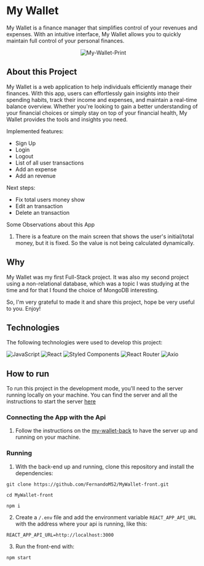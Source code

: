 # My Wallet

My Wallet is a finance manager that simplifies control of your revenues and expenses. With an intuitive interface, My Wallet allows you to quickly maintain full control of your personal finances.

<div style="backgroundcolor:black" align="center">
  
![My-Wallet-Print](https://github.com/FernandoM52/MyWallet-front/assets/81760656/1d403b29-7b2b-408e-8747-04136680f7ac)
</div>

## About this Project

My Wallet is a web application to help individuals efficiently manage their finances. With this app, users can effortlessly gain insights into their spending habits, track their income and expenses, and maintain a real-time balance overview. Whether you're looking to gain a better understanding of your financial choices or simply stay on top of your financial health, My Wallet provides the tools and insights you need.

Implemented features:
- Sign Up
- Login
- Logout
- List of all user transactions
- Add an expense
- Add an revenue

Next steps:
- Fix total users money show
- Edit an transaction
- Delete an transaction

Some Observations about this App

1. There is a feature on the main screen that shows the user's initial/total money, but it is fixed. So the value is not being calculated dynamically.


## Why

My Wallet was my first Full-Stack project. It was also my second project using a non-relational database, which was a topic I was studying at the time and for that I found the choice of MongoDB interesting.

So, I'm very grateful to made it and share this project, hope be very useful to you. Enjoy! 

## Technologies

The following technologies were used to develop this project:

<div>
  
  ![JavaScript](https://img.shields.io/badge/javascript-%23323330.svg?style=for-the-badge&logo=javascript&logoColor=%23F7DF1E)
  ![React](https://img.shields.io/badge/react-%2320232a.svg?style=for-the-badge&logo=react&logoColor=%2361DAFB)
  ![Styled Components](https://img.shields.io/badge/styled--components-DB7093?style=for-the-badge&logo=styled-components&logoColor=white)
  ![React Router](https://img.shields.io/badge/React%20Router-CA4245.svg?style=for-the-badge&logo=React-Router&logoColor=white)
  ![Axio](https://img.shields.io/badge/Axios-5A29E4.svg?style=for-the-badge&logo=Axios&logoColor=white)
  
</div>


## How to run

To run this project in the development mode, you'll need to the server running locally on your machine. You can find the server and all the instructions to start the server <a href="https://github.com/FernandoM52/MyWallet-back" target="_blank">here<a/>

<h3>Connecting the App with the Api</h3>

1. Follow the instructions on the <a href="https://github.com/FernandoM52/MyWallet-back" target="_blank">my-wallet-back</a> to have the server up and running on your machine.

<h3>Running</h3>

1. With the back-end up and running, clone this repository and install the dependencies:
```
git clone https://github.com/FernandoM52/MyWallet-front.git

cd MyWallet-front

npm i
```
2. Create a `/.env` file and add the environment variable `REACT_APP_API_URL` with the address where your api is running, like this:

```
REACT_APP_API_URL=http://localhost:3000
```

3. Run the front-end with:

```
npm start
```
